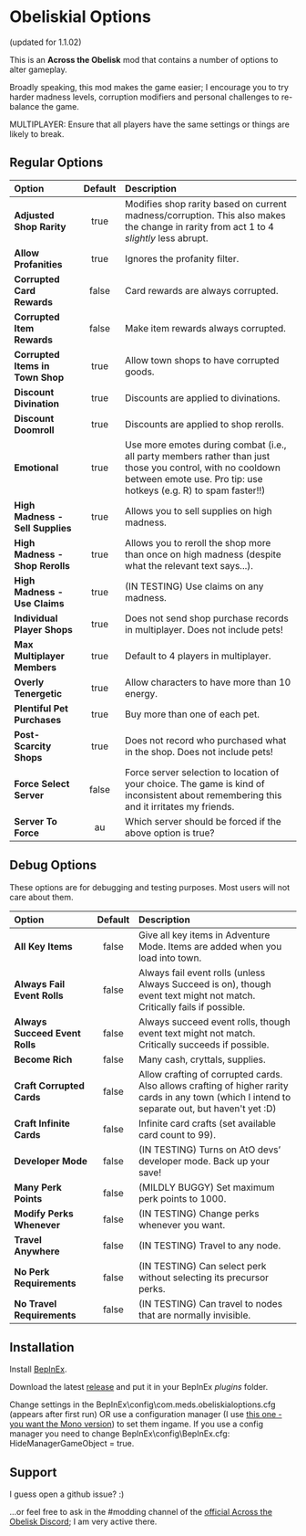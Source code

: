 # Obeliskial Options

(updated for 1.1.02)

This is an **Across the Obelisk** mod that contains a number of options to alter gameplay.

Broadly speaking, this mod makes the game easier; I encourage you to try harder madness levels, corruption modifiers and personal challenges to re-balance the game.

MULTIPLAYER: Ensure that all players have the same settings or things are likely to break.

## Regular Options

| Option                           | Default | Description                                                                                                                                                                   |
|:---------------------------------|:-------:|:------------------------------------------------------------------------------------------------------------------------------------------------------------------------------|
| **Adjusted Shop Rarity**         | true    | Modifies shop rarity based on current madness/corruption. This also makes the change in rarity from act 1 to 4 _slightly_ less abrupt.                                        |
| **Allow Profanities**            | true    | Ignores the profanity filter.                                                                                                                                                 |
| **Corrupted Card Rewards**       | false   | Card rewards are always corrupted.                                                                                                                                            |
| **Corrupted Item Rewards**       | false   | Make item rewards always corrupted.                                                                                                                                           |
| **Corrupted Items in Town Shop** | true    | Allow town shops to have corrupted goods.                                                                                                                                     |
| **Discount Divination**          | true    | Discounts are applied to divinations.                                                                                                                                         |
| **Discount Doomroll**            | true    | Discounts are applied to shop rerolls.                                                                                                                                        |
| **Emotional**                    | true    | Use more emotes during combat (i.e., all party members rather than just those you control, with no cooldown between emote use. Pro tip: use hotkeys (e.g. R) to spam faster!!)|
| **High Madness - Sell Supplies** | true    | Allows you to sell supplies on high madness.                                                                                                                                  |
| **High Madness - Shop Rerolls**  | true    | Allows you to reroll the shop more than once on high madness (despite what the relevant text says...).                                                                        |
| **High Madness - Use Claims**    | true    | (IN TESTING) Use claims on any madness.                                                                                                                                       |
| **Individual Player Shops**      | true    | Does not send shop purchase records in multiplayer. Does not include pets!                                                                                                    |
| **Max Multiplayer Members**      | true    | Default to 4 players in multiplayer.                                                                                                                                          |
| **Overly Tenergetic**            | true    | Allow characters to have more than 10 energy.                                                                                                                                 |
| **Plentiful Pet Purchases**      | true    | Buy more than one of each pet.                                                                                                                                                |
| **Post-Scarcity Shops**          | true    | Does not record who purchased what in the shop. Does not include pets!                                                                                                        |
| **Force Select Server**          | false   | Force server selection to location of your choice. The game is kind of inconsistent about remembering this and it irritates my friends.                                       |
| **Server To Force**              | au      | Which server should be forced if the above option is true?                                                                                                                    |


## Debug Options

These options are for debugging and testing purposes. Most users will not care about them.

| Option                            | Default | Description                                                                                                                                     |
|:----------------------------------|:-------:|:------------------------------------------------------------------------------------------------------------------------------------------------|
| **All Key Items**                 | false   | Give all key items in Adventure Mode. Items are added when you load into town.                                                                  |
| **Always Fail Event Rolls**       | false   | Always fail event rolls (unless Always Succeed is on), though event text might not match. Critically fails if possible.                         |
| **Always Succeed Event Rolls**    | false   | Always succeed event rolls, though event text might not match. Critically succeeds if possible.                                                 |
| **Become Rich**                   | false   | Many cash, cryttals, supplies.                                                                                                                  |
| **Craft Corrupted Cards**         | false   | Allow crafting of corrupted cards. Also allows crafting of higher rarity cards in any town (which I intend to separate out, but haven't yet :D) |
| **Craft Infinite Cards**          | false   | Infinite card crafts (set available card count to 99).                                                                                          |
| **Developer Mode**                | false   | (IN TESTING) Turns on AtO devs’ developer mode. Back up your save!                                                                              |
| **Many Perk Points**              | false   | (MILDLY BUGGY) Set maximum perk points to 1000.                                                                                                 |
| **Modify Perks Whenever**         | false   | (IN TESTING) Change perks whenever you want.                                                                                                    |
| **Travel Anywhere**               | false   | (IN TESTING) Travel to any node.                                                                                                                |
| **No Perk Requirements**          | false   | (IN TESTING) Can select perk without selecting its precursor perks.                                                                             |
| **No Travel Requirements**        | false   | (IN TESTING) Can travel to nodes that are normally invisible.                                                                                   |

## Installation

Install [BepInEx](https://across-the-obelisk.thunderstore.io/package/BepInEx/BepInExPack_AcrossTheObelisk/).

Download the latest [release](https://github.com/stiffmeds/Obeliskial-Options/releases) and put it in your BepInEx _plugins_ folder.

Change settings in the BepInEx\config\com.meds.obeliskialoptions.cfg (appears after first run) OR use a configuration manager (I use [this one - you want the Mono version](https://github.com/sinai-dev/BepInExConfigManager)) to set them ingame. If you use a config manager you need to change BepInEx\config\BepInEx.cfg: HideManagerGameObject = true.

## Support

I guess open a github issue? :)

...or feel free to ask in the #modding channel of the [official Across the Obelisk Discord](https://discord.gg/across-the-obelisk-679706811108163701); I am very active there.